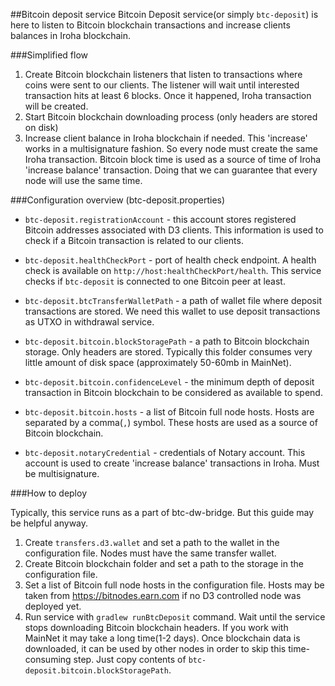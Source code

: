 ##Bitcoin deposit service
Bitcoin Deposit service(or simply `btc-deposit`) is here to listen to Bitcoin blockchain transactions and increase clients balances in Iroha blockchain. 

###Simplified flow
1) Create Bitcoin blockchain listeners that listen to transactions where coins were sent to our clients. The listener will wait until interested transaction hits at least 6 blocks. Once it happened, Iroha transaction will be created. 
2) Start Bitcoin blockchain downloading process (only headers are stored on disk)
3) Increase client balance in Iroha blockchain if needed. This 'increase' works in a multisignature fashion. So every node must create the same Iroha transaction. Bitcoin block time is used as a source of time of Iroha 'increase balance' transaction. Doing that we can guarantee that every node will use the same time.

###Configuration overview (btc-deposit.properties)
* `btc-deposit.registrationAccount` - this account stores registered Bitcoin addresses associated with D3 clients. This information is used to check if a Bitcoin transaction is related to our clients.

* `btc-deposit.healthCheckPort` - port of health check endpoint. A health check is available on `http://host:healthCheckPort/health`. This service checks if `btc-deposit` is connected to one Bitcoin peer at least.

* `btc-deposit.btcTransferWalletPath` - a path of wallet file where deposit transactions are stored. We need this wallet to use deposit transactions as UTXO in withdrawal service.

* `btc-deposit.bitcoin.blockStoragePath` - a path to Bitcoin blockchain storage.  Only headers are stored. Typically this folder consumes very little amount of disk space (approximately 50-60mb in MainNet).

* `btc-deposit.bitcoin.confidenceLevel` - the minimum depth of deposit transaction in Bitcoin blockchain to be considered as available to spend.

* `btc-deposit.bitcoin.hosts` - a list of Bitcoin full node hosts. Hosts are separated by a comma(`,`) symbol. These hosts are used as a source of Bitcoin blockchain. 

* `btc-deposit.notaryCredential` - credentials of Notary account. This account is used to create 'increase balance'  transactions in Iroha. Must be multisignature.

###How to deploy

Typically, this service runs as a part of btc-dw-bridge. But this guide may be helpful anyway.
1) Create `transfers.d3.wallet` and set a path to the wallet in the configuration file. Nodes must have the same transfer wallet.
2) Create Bitcoin blockchain folder and set a path to the storage in the configuration file.
3) Set a list of Bitcoin full node hosts in the configuration file. Hosts may be taken from https://bitnodes.earn.com if no D3 controlled node was deployed yet.
4) Run service with `gradlew runBtcDeposit` command. Wait until the service stops downloading  Bitcoin blockchain headers. If you work with MainNet it may take a long time(1-2 days). Once blockchain data is downloaded, it can be used by other nodes in order to skip this time-consuming step. Just copy contents of `btc-deposit.bitcoin.blockStoragePath`.
